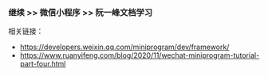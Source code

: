 ### 继续 >> 微信小程序 >> 阮一峰文档学习


相关链接：
* https://developers.weixin.qq.com/miniprogram/dev/framework/
* https://www.ruanyifeng.com/blog/2020/11/wechat-miniprogram-tutorial-part-four.html
